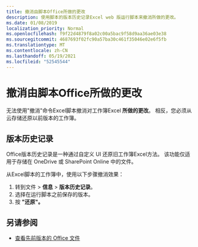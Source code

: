 ```yaml
---
title: 撤消由脚本Office所做的更改
description: 使用脚本的版本历史记录Excel web 版运行脚本来撤消所做的更改。
ms.date: 01/08/2019
localization_priority: Normal
ms.openlocfilehash: f9f22d4879f8a02c00a5bac9f58d9aa36ae03e38
ms.sourcegitcommit: 4687693f02fc90a57ba30c461f35046e02e6f5fb
ms.translationtype: MT
ms.contentlocale: zh-CN
ms.lasthandoff: 05/19/2021
ms.locfileid: "52545544"
---
```

# <a name="undo-the-changes-made-by-office-scripts"></a>撤消由脚本Office所做的更改

无法使用"撤消"命令Excel脚本撤消对工作簿Excel **所做的更改**。 相反，您必须从云存储还原以前版本的工作簿。

## <a name="version-history"></a>版本历史记录

Office版本历史记录是一种通过自定义 UI 还原旧工作簿Excel方法。 该功能仅适用于存储在 OneDrive 或 SharePoint Online 中的文件。

从Excel脚本的工作簿中，使用以下步骤撤消效果：

1. 转到文件  >  **信息**  >  **版本历史记录**。
2. 选择在运行脚本之前保存的版本。
3. 按 **"还原"。**

## <a name="see-also"></a>另请参阅

- [查看先前版本的 Office 文件](https://support.office.com/article/View-previous-versions-of-Office-files-5c1e076f-a9c9-41b8-8ace-f77b9642e2c2#ID0EABBAAA=Web)
